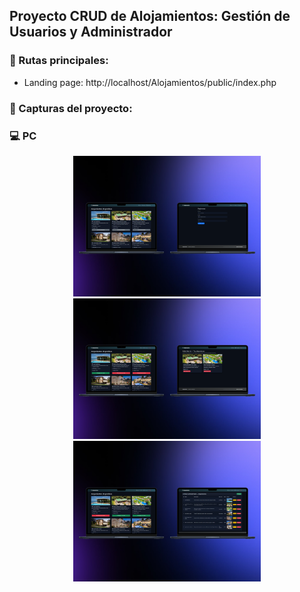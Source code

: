 Proyecto CRUD de Alojamientos: Gestión de Usuarios y Administrador
--------------------------------

### 🚀 Rutas principales:
- Landing page: http://localhost/Alojamientos/public/index.php

### 📸 Capturas del proyecto:


### 💻 PC

<p style="text-align: center;">
  <img src="./public/img/imagen/Primera.png" alt="Primero" width="300"/>
  <img src="./public/img/imagen/Segunda.png" alt="Segundo" width="300"/>
  <img src="./public/img/imagen/Tercera.png" alt="Tercero" width="300"/>
</p>